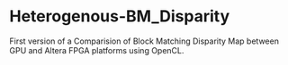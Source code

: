 # Heterogenous-BM_Disparity
First version of a Comparision of Block Matching Disparity Map between GPU and Altera FPGA platforms using OpenCL.
